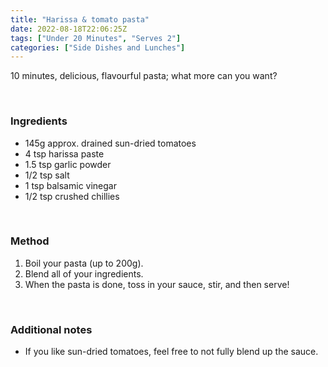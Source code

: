 ```yaml
---
title: "Harissa & tomato pasta"
date: 2022-08-18T22:06:25Z
tags: ["Under 20 Minutes", "Serves 2"]
categories: ["Side Dishes and Lunches"]
---
```

10 minutes, delicious, flavourful pasta; what more can you want?
&nbsp;

&nbsp;
### Ingredients
* 145g approx. drained sun-dried tomatoes
* 4 tsp harissa paste
* 1.5 tsp garlic powder
* 1/2 tsp salt
* 1 tsp balsamic vinegar
* 1/2 tsp crushed chillies
&nbsp;

&nbsp;
### Method
1. Boil your pasta (up to 200g).
2. Blend all of your ingredients.
3. When the pasta is done, toss in your sauce, stir, and then serve!
&nbsp;

&nbsp;
### Additional notes
* If you like sun-dried tomatoes, feel free to not fully blend up the sauce.


